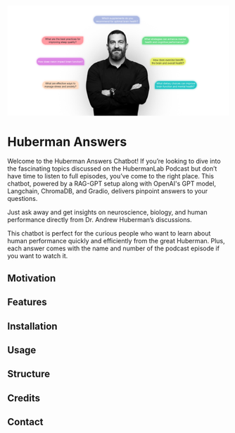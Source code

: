 ![Alt text](assets/ah-lab-main.jpg)
# Huberman Answers
Welcome to the Huberman Answers Chatbot! If you’re looking to dive into the fascinating topics discussed on the HubermanLab Podcast but don’t have time to listen to full episodes, you’ve come to the right place. This chatbot, powered by a RAG-GPT setup along with OpenAI's GPT model, Langchain, ChromaDB, and Gradio, delivers pinpoint answers to your questions. 

Just ask away and get insights on neuroscience, biology, and human performance directly from Dr. Andrew Huberman’s discussions.

This chatbot is perfect for the curious people who want to learn about human performance quickly and efficiently from the great Huberman. Plus, each answer comes with the name and number of the podcast episode if you want to watch it.

## Motivation

## Features

## Installation

## Usage

## Structure

## Credits 

## Contact